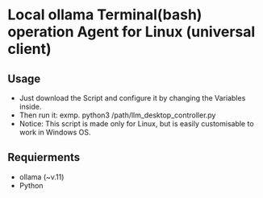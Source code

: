 # Local ollama Terminal(bash) operation Agent for Linux (universal client)
## Usage
* Just download the Script and configure it by changing the Variables inside.
* Then run it: exmp. python3 /path/llm_desktop_controller.py
* Notice: This script is made only for Linux, but is easily customisable to work in Windows OS.

## Requierments
- ollama (~v.11)
- Python
